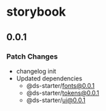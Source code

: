 # storybook

## 0.0.1

### Patch Changes

- changelog init
- Updated dependencies
  - @ds-starter/fonts@0.0.1
  - @ds-starter/tokens@0.0.1
  - @ds-starter/ui@0.0.1
